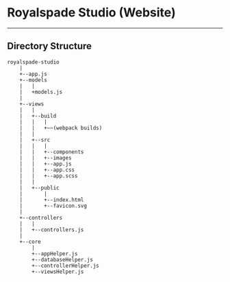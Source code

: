 # Royalspade Studio (Website)
---
## Directory Structure

    royalspade-studio
        |
        +--app.js
        +--models
        |   |
        |   +models.js
        |
        +--views
        |   |
        |   +--build
        |   |   |
        |   |   +~~(webpack builds)
        |   |
        |   +--src
        |   |   |
        |   |   +--components
        |   |   +--images
        |   |   +--app.js
        |   |   +--app.css
        |   |   +--app.scss
        |   |
        |   +--public
        |       |
        |       +--index.html
        |       +--favicon.svg
        |
        +--controllers
        |   |
        |   +--controllers.js
        |
        +--core        
            |
            +--appHelper.js
            +--databaseHelper.js
            +--controllerHelper.js
            +--viewsHelper.js